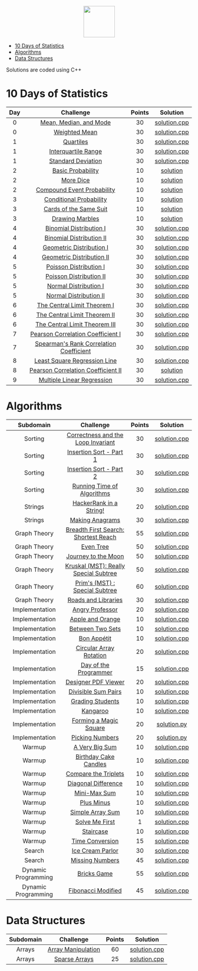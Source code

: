 <p align="center">
    <a href="https://www.hackerrank.com/rshaghoulian">
        <img height=85 src="https://d3keuzeb2crhkn.cloudfront.net/hackerrank/assets/styleguide/logo_wordmark-f5c5eb61ab0a154c3ed9eda24d0b9e31.svg">
    </a>
</p>

* [10 Days of Statistics](#10-days-of-statistics)
* [Algorithms](#algorithms)
* [Data Structures](#data-structures)

Solutions are coded using C++

# 10 Days of Statistics

| Day |                                                          Challenge                                                         | Points |                                                                                          Solution                                                                                         |
|:---:|:--------------------------------------------------------------------------------------------------------------------------:|:------:|:-----------------------------------------------------------------------------------------------------------------------------------------------------------------------------------------:|
|  0  | [Mean, Median, and Mode](https://www.hackerrank.com/challenges/s10-basic-statistics)                                       |   30   | [solution.cpp](https://github.com/KARTHEEKCIC/Hackerrank_solutions/blob/master/10_days_of_stats/Day0/%20Mean%20Median%20Mode/solution.cpp) |
|  0  | [Weighted Mean](https://www.hackerrank.com/challenges/s10-weighted-mean)                                                   |   30   | [solution.cpp](https://github.com/KARTHEEKCIC/Hackerrank_solutions/blob/master/10_days_of_stats/Day0/Weighted%20Mean/solution.cpp)   		 |
|  1  | [Quartiles](https://www.hackerrank.com/challenges/s10-quartiles)                                                           |   30   | [solution.cpp](https://github.com/KARTHEEKCIC/Hackerrank_solutions/blob/master/10_days_of_stats/Day1/Quartile/solution.cpp)       |
|  1  | [Interquartile Range](https://www.hackerrank.com/challenges/s10-interquartile-range)                                       |   30   | [solution.cpp](https://github.com/KARTHEEKCIC/Hackerrank_solutions/blob/master/10_days_of_stats/Day1/Interquartile%20Range/solution.cpp)   |
|  1  | [Standard Deviation](https://www.hackerrank.com/challenges/s10-standard-deviation)                                         |   30   | [solution.cpp](https://github.com/KARTHEEKCIC/Hackerrank_solutions/blob/master/10_days_of_stats/Day1/Standard%20Deviation/solution.cpp)    |
|  2  | [Basic Probability](https://www.hackerrank.com/challenges/s10-mcq-1)                                                       |   10   | [solution](https://github.com/KARTHEEKCIC/Hackerrank_solutions/blob/master/10_days_of_stats/Day2/Basic%20Probability/solution.txt)|
|  2  | [More Dice](https://www.hackerrank.com/challenges/s10-mcq-2)                                                               |   10   | [solution](https://github.com/KARTHEEKCIC/Hackerrank_solutions/blob/master/10_days_of_stats/Day2/More%20Dice/solution.txt)        |
|  2  | [Compound Event Probability](https://www.hackerrank.com/challenges/s10-mcq-3)                                              |   10   | [solution](https://github.com/KARTHEEKCIC/Hackerrank_solutions/blob/master/10_days_of_stats/Day2/Compound%20Event%20Probability/solution.txt)     |
|  3  | [Conditional Probability](https://www.hackerrank.com/challenges/s10-mcq-4)                                                 |   10   | [solution](https://github.com/KARTHEEKCIC/Hackerrank_solutions/blob/master/10_days_of_stats/Day3/Conditional%20Probability/solution.txt)   |
|  3  | [Cards of the Same Suit](https://www.hackerrank.com/challenges/s10-mcq-5)                                                  |   10   | [solution](https://github.com/KARTHEEKCIC/Hackerrank_solutions/blob/master/10_days_of_stats/Day3/Cards%20of%20the%20Same%20Suit/solution.txt)     |
|  3  | [Drawing Marbles](https://www.hackerrank.com/challenges/s10-mcq-6)                                                         |   10   | [solution](https://github.com/KARTHEEKCIC/Hackerrank_solutions/blob/master/10_days_of_stats/Day3/Drawing%20Marbles/solution.txt)|
|  4  | [Binomial Distribution I](https://www.hackerrank.com/challenges/s10-binomial-distribution-1)                               |   30   | [solution.cpp](https://github.com/KARTHEEKCIC/Hackerrank_solutions/blob/master/10_days_of_stats/Day4/%20Binomial%20Distribution%20I/solution.cpp)                     |
|  4  | [Binomial Distribution II](https://www.hackerrank.com/challenges/s10-binomial-distribution-2)                              |   30   | [solution.cpp](https://github.com/KARTHEEKCIC/Hackerrank_solutions/blob/master/10_days_of_stats/Day4/Binomial%20Distribution%20II/solution.cpp)                    |
|  4  | [Geometric Distribution I](https://www.hackerrank.com/challenges/s10-geometric-distribution-1)                             |   30   | [solution.cpp](https://github.com/KARTHEEKCIC/Hackerrank_solutions/blob/master/10_days_of_stats/Day4/Geometric%20Distribution%20I/solution.cpp)                    |
|  4  | [Geometric Distribution II](https://www.hackerrank.com/challenges/s10-geometric-distribution-2)                            |   30   | [solution.cpp](https://github.com/KARTHEEKCIC/Hackerrank_solutions/blob/master/10_days_of_stats/Day4/Geometric%20Distribution%20II/solution.cpp)                   |
|  5  | [Poisson Distribution I](https://www.hackerrank.com/challenges/s10-poisson-distribution-1)                                 |   30   | [solution.cpp](https://github.com/KARTHEEKCIC/Hackerrank_solutions/blob/master/10_days_of_stats/Day5/Poisson%20Distribution%20I/solution.cpp)                      |
|  5  | [Poisson Distribution II](https://www.hackerrank.com/challenges/s10-poisson-distribution-2)                                |   30   | [solution.cpp](https://github.com/KARTHEEKCIC/Hackerrank_solutions/blob/master/10_days_of_stats/Day5/Poisson%20Distribution%20II/solution.cpp)                     |
|  5  | [Normal Distribution I](https://www.hackerrank.com/challenges/s10-normal-distribution-1)                                   |   30   | [solution.cpp](https://github.com/KARTHEEKCIC/Hackerrank_solutions/blob/master/10_days_of_stats/Day5/Normal%20Distribution%20I/solution.cpp)                       |
|  5  | [Normal Distribution II](https://www.hackerrank.com/challenges/s10-normal-distribution-2)                                  |   30   | [solution.cpp](https://github.com/KARTHEEKCIC/Hackerrank_solutions/blob/master/10_days_of_stats/Day5/Normal%20Distribution%20II/solution.cpp)                      |
|  6  | [The Central Limit Theorem I](https://www.hackerrank.com/challenges/s10-the-central-limit-theorem-1)                       |   30   | [solution.cpp](https://github.com/KARTHEEKCIC/Hackerrank_solutions/blob/master/10_days_of_stats/Day6/The%20Central%20Limit%20Theorem%20I/solution.cpp)             |
|  6  | [The Central Limit Theorem II](https://www.hackerrank.com/challenges/s10-the-central-limit-theorem-2)                      |   30   | [solution.cpp](https://github.com/KARTHEEKCIC/Hackerrank_solutions/blob/master/10_days_of_stats/Day6/The%20Central%20Limit%20Theorem%20II/solution.cpp)            |
|  6  | [The Central Limit Theorem III](https://www.hackerrank.com/challenges/s10-the-central-limit-theorem-3)                     |   30   | [solution.cpp](https://github.com/KARTHEEKCIC/Hackerrank_solutions/blob/master/10_days_of_stats/Day6/The%20Central%20Limit%20Theorem%20III/solution.cpp)           |
|  7  | [Pearson Correlation Coefficient I](https://www.hackerrank.com/challenges/s10-pearson-correlation-coefficient)             |   30   | [solution.cpp](https://github.com/KARTHEEKCIC/Hackerrank_solutions/blob/master/10_days_of_stats/Day7/Pearson%20Correlation%20Coefficient%20I/solution.cpp)         |
|  7  | [Spearman's Rank Correlation Coefficient](https://www.hackerrank.com/challenges/s10-spearman-rank-correlation-coefficient) |   30   | [solution.cpp](https://github.com/KARTHEEKCIC/Hackerrank_solutions/blob/master/10_days_of_stats/Day7/Spearman's%20Rank%20Correlation%20Coefficient/solution.cpp) |
|  8  | [Least Square Regression Line](https://www.hackerrank.com/challenges/s10-least-square-regression-line)                     |   30   | [solution.cpp](https://github.com/KARTHEEKCIC/Hackerrank_solutions/blob/master/10_days_of_stats/Day8/Least%20Square%20Regression%20Line/solution.cpp)              |
|  8  | [Pearson Correlation Coefficient II](https://www.hackerrank.com/challenges/s10-mcq-7)                                      |   30   | [solution](https://github.com/KARTHEEKCIC/Hackerrank_solutions/blob/master/10_days_of_stats/Day8/Pearson%20Correlation%20Coefficient%20II/solution.txt)              |
|  9  | [Multiple Linear Regression](https://www.hackerrank.com/challenges/s10-multiple-linear-regression)                         |   30   | [solution.cpp](https://github.com/KARTHEEKCIC/Hackerrank_solutions/blob/master/10_days_of_stats/Day9/Multiple%20Linear%20Regression/solution.cpp)                  |


# Algorithms

|        Subdomain        |                                                              Challenge                                                              | Points |                                                                                  Solution                                                                                 |
|:-----------------------:|:-----------------------------------------------------------------------------------------------------------------------------------:|:------:|:-------------------------------------------------------------------------------------------------------------------------------------------------------------------------:|
|         Sorting         | [Correctness and the Loop Invariant](https://www.hackerrank.com/challenges/correctness-invariant/problem?h_r=internal-search)                                                        |   30   | [solution.cpp](https://github.com/KARTHEEKCIC/Hackerrank_solutions/blob/master/Algorithms/Sorting/Correctness%20and%20Loop%20Invariant/solution.cpp)                          |
|         Sorting         | [Insertion Sort - Part 1](https://www.hackerrank.com/challenges/insertionsort1)                                                     |   30   | [solution.cpp](https://github.com/KARTHEEKCIC/Hackerrank_solutions/blob/master/Algorithms/Sorting/Insertion%20Sort-1/solution.cpp)                        |
|         Sorting         | [Insertion Sort - Part 2](https://www.hackerrank.com/challenges/insertionsort2)                                                     |   30   | [solution.cpp](https://github.com/KARTHEEKCIC/Hackerrank_solutions/blob/master/Algorithms/Sorting/Insertion%20Sort-2/solution.cpp)                        |
|         Sorting         | [Running Time of Algorithms](https://www.hackerrank.com/challenges/runningtime)                                                     |   30   | [solution.cpp](https://github.com/KARTHEEKCIC/Hackerrank_solutions/blob/master/Algorithms/Sorting/Running%20Time%20of%20Algorithms/solution.cpp)                       |
|         Strings         | [HackerRank in a String!](https://www.hackerrank.com/challenges/hackerrank-in-a-string/problem?h_r=internal-search)                                                              |   20   | [solution.cpp](https://github.com/KARTHEEKCIC/Hackerrank_solutions/blob/master/Algorithms/Strings/Hackerrank%20In%20a%20String/solution.cpp)                                       |
|         Strings         | [Making Anagrams](https://www.hackerrank.com/challenges/making-anagrams/problem?h_r=internal-search)                                                              |   30   | [solution.cpp](https://github.com/KARTHEEKCIC/Hackerrank_solutions/blob/master/Algorithms/Strings/Making%20Anagrams/solution.cpp)                                       |
|         Graph Theory         | [Breadth First Search: Shortest Reach](https://www.hackerrank.com/challenges/bfsshortreach/problem?h_r=internal-search)                                                              |   55   | [solution.cpp](https://github.com/KARTHEEKCIC/Hackerrank_solutions/blob/master/Algorithms/Graph%20Theory/Breadth%20First%20Search/solution.cpp)                                       |
|         Graph Theory         | [Even Tree](https://www.hackerrank.com/challenges/even-tree/problem?h_r=internal-search)                                                              |   50   | [solution.cpp](https://github.com/KARTHEEKCIC/Hackerrank_solutions/blob/master/Algorithms/Graph%20Theory/Even%20Tree/solution.cpp)                                       |
|         Graph Theory         | [Journey to the Moon](https://www.hackerrank.com/challenges/journey-to-the-moon/problem?h_r=internal-search)                                                              |   50   | [solution.cpp](https://github.com/KARTHEEKCIC/Hackerrank_solutions/blob/master/Algorithms/Graph%20Theory/Journey%20To%20Moon/solution.cpp)                                       |
|         Graph Theory         | [Kruskal (MST): Really Special Subtree](https://www.hackerrank.com/challenges/kruskalmstrsub/problem?h_r=internal-search)                                                              |   50   | [solution.cpp](https://github.com/KARTHEEKCIC/Hackerrank_solutions/blob/master/Algorithms/Graph%20Theory/Krushkal%20MST/solution.cpp)                                       |
|         Graph Theory         | [Prim's (MST) : Special Subtree](https://www.hackerrank.com/challenges/primsmstsub/problem?h_r=internal-search)                                                              |   60   | [solution.cpp](https://github.com/KARTHEEKCIC/Hackerrank_solutions/blob/master/Algorithms/Graph%20Theory/Prim's%20MST/solution.cpp)                                       |
|         Graph Theory         | [Roads and Libraries](https://www.hackerrank.com/challenges/torque-and-development/problem?h_r=internal-search)                                                              |   30   | [solution.cpp](https://github.com/KARTHEEKCIC/Hackerrank_solutions/blob/master/Algorithms/Graph%20Theory/Roads%20And%20Libraries/solution.cpp)                                       |
|         Implementation         | [Angry Professor](https://www.hackerrank.com/challenges/angry-professor/problem?h_r=internal-search)                                                              |   20   | [solution.cpp](https://github.com/KARTHEEKCIC/Hackerrank_solutions/blob/master/Algorithms/Implementation/Angry%20Professor/solution.cpp)                                       |
|         Implementation         | [Apple and Orange](https://www.hackerrank.com/challenges/apple-and-orange/problem?h_r=internal-search)                                                              |   10   | [solution.cpp](https://github.com/KARTHEEKCIC/Hackerrank_solutions/blob/master/Algorithms/Implementation/Apple%20and%20Orange/solution.cpp)                                       |
|         Implementation         | [Between Two Sets](https://www.hackerrank.com/challenges/between-two-sets/problem?h_r=internal-search)                                                              |   10   | [solution.cpp](https://github.com/KARTHEEKCIC/Hackerrank_solutions/blob/master/Algorithms/Implementation/Between%20Two%20Sets/solution.cpp)                                       |
|         Implementation         | [Bon Appétit](https://www.hackerrank.com/challenges/bon-appetit/problem?h_r=internal-search)                                                              |   10   | [solution.cpp](https://github.com/KARTHEEKCIC/Hackerrank_solutions/blob/master/Algorithms/Implementation/Bon%20App%C3%A9tit/solution.cpp)                                       |
|         Implementation         | [Circular Array Rotation](https://www.hackerrank.com/challenges/circular-array-rotation/problem?h_r=internal-search)                                                              |   20   | [solution.cpp](https://github.com/KARTHEEKCIC/Hackerrank_solutions/blob/master/Algorithms/Implementation/Circular%20Array%20Rotation/solution.cpp)                                       |
|         Implementation         | [Day of the Programmer](https://www.hackerrank.com/challenges/day-of-the-programmer/problem?h_r=internal-search)                                                              |   15   | [solution.cpp](https://github.com/KARTHEEKCIC/Hackerrank_solutions/blob/master/Algorithms/Implementation/Day%20of%20the%20Programmer/solution.cpp)                                       |
|         Implementation         | [Designer PDF Viewer](https://www.hackerrank.com/challenges/designer-pdf-viewer/problem?h_r=internal-search)                                                              |   20   | [solution.cpp](https://github.com/KARTHEEKCIC/Hackerrank_solutions/blob/master/Algorithms/Implementation/Designer%20PDF%20Viewer/solution.cpp)                                       |
|         Implementation         | [Divisible Sum Pairs](https://www.hackerrank.com/challenges/divisible-sum-pairs/problem?h_r=internal-search)                                                              |   10   | [solution.cpp](https://github.com/KARTHEEKCIC/Hackerrank_solutions/blob/master/Algorithms/Implementation/Divisible%20Sum%20Pairs/solution.cpp)                                       |
|         Implementation         | [Grading Students](https://www.hackerrank.com/challenges/grading/problem?h_r=internal-search)                                                              |   10   | [solution.cpp](https://github.com/KARTHEEKCIC/Hackerrank_solutions/blob/master/Algorithms/Implementation/Grading%20Students/solution.cpp)                                       |
|         Implementation         | [Kangaroo](https://www.hackerrank.com/challenges/kangaroo/problem?h_r=internal-search)                                                              |   10   | [solution.cpp](https://github.com/KARTHEEKCIC/Hackerrank_solutions/blob/master/Algorithms/Implementation/Kangaroo/solution.cpp)                                       |
|         Implementation         | [Forming a Magic Square](https://www.hackerrank.com/challenges/magic-square-forming/problem)                                                              |   20   | [solution.py](https://github.com/KARTHEEKCIC/Hackerrank_solutions/blob/master/Algorithms/Implementation/Forming%20a%20Magic%20Square/magic_square.py)
|         Implementation         | [Picking Numbers](https://www.hackerrank.com/challenges/picking-numbers/problem?isFullScreen=false)                                                              |   20   | [solution.py](https://github.com/KARTHEEKCIC/Hackerrank_solutions/blob/master/Algorithms/Implementation/Picking%20Numbers/solution.py)                                       |
|         Warmup         | [A Very Big Sum](https://www.hackerrank.com/challenges/a-very-big-sum/problem?h_r=internal-search)                                                              |   10   | [solution.cpp](https://github.com/KARTHEEKCIC/Hackerrank_solutions/blob/master/Algorithms/Warm%20Up/A%20very%20big%20sum/solution.cpp)                                       |
|         Warmup         | [Birthday Cake Candles](https://www.hackerrank.com/challenges/birthday-cake-candles/problem?h_r=internal-search)                                                              |   10   | [solution.cpp](https://github.com/KARTHEEKCIC/Hackerrank_solutions/blob/master/Algorithms/Warm%20Up/Birthday%20Cake%20Candles/solution.cpp)                                       |
|         Warmup         | [Compare the Triplets](https://www.hackerrank.com/challenges/compare-the-triplets/problem?h_r=internal-search)                                                              |   10   | [solution.cpp](https://github.com/KARTHEEKCIC/Hackerrank_solutions/blob/master/Algorithms/Warm%20Up/Compare%20the%20Triplets/solution.cpp)                                       |
|         Warmup         | [Diagonal Difference](https://www.hackerrank.com/challenges/diagonal-difference/problem?h_r=internal-search)                                                              |   10   | [solution.cpp](https://github.com/KARTHEEKCIC/Hackerrank_solutions/blob/master/Algorithms/Warm%20Up/Diagonal%20Difference/solution.cpp)                                       |
|         Warmup         | [Mini-Max Sum](https://www.hackerrank.com/challenges/mini-max-sum/problem?h_r=internal-search)                                                              |   10   | [solution.cpp](https://github.com/KARTHEEKCIC/Hackerrank_solutions/blob/master/Algorithms/Warm%20Up/Min%20Max%20Sum/solution.cpp)                                       |
|         Warmup         | [Plus Minus](https://www.hackerrank.com/challenges/plus-minus/problem?h_r=internal-search)                                                              |   10   | [solution.cpp](https://github.com/KARTHEEKCIC/Hackerrank_solutions/blob/master/Algorithms/Warm%20Up/Plus%20Minus/solution.cpp)                                       |
|         Warmup         | [Simple Array Sum](https://www.hackerrank.com/challenges/simple-array-sum/problem?h_r=internal-search)                                                              |   10   | [solution.cpp](https://github.com/KARTHEEKCIC/Hackerrank_solutions/blob/master/Algorithms/Warm%20Up/Simple%20Array%20Sum/solution.cpp)                                       |
|         Warmup         | [Solve Me First](https://www.hackerrank.com/challenges/solve-me-first/problem?h_r=internal-search)                                                              |   1   | [solution.cpp](https://github.com/KARTHEEKCIC/Hackerrank_solutions/blob/master/Algorithms/Warm%20Up/Solve%20Me%20First/solution.cpp)                                       |
|         Warmup         | [Staircase](https://www.hackerrank.com/challenges/staircase/problem?h_r=internal-search)                                                              |   10   | [solution.cpp](https://github.com/KARTHEEKCIC/Hackerrank_solutions/blob/master/Algorithms/Warm%20Up/Staircase/solution.cpp)                                       |
|         Warmup         | [Time Conversion](https://www.hackerrank.com/challenges/time-conversion/problem?h_r=internal-search)                                                              |   15   | [solution.cpp](https://github.com/KARTHEEKCIC/Hackerrank_solutions/blob/master/Algorithms/Warm%20Up/Time%20Conversion/solution.cpp)                                       |
|         Search         | [Ice Cream Parlor](https://www.hackerrank.com/challenges/icecream-parlor/problem?h_r=internal-search)                                                              |   30   | [solution.cpp](https://github.com/KARTHEEKCIC/Hackerrank_solutions/blob/master/Algorithms/Search/Ice%20Cream%20Parlour/solution.cpp)                                       |
|         Search         | [Missing Numbers](https://www.hackerrank.com/challenges/missing-numbers/problem?h_r=internal-search)                                                              |   45   | [solution.cpp](https://github.com/KARTHEEKCIC/Hackerrank_solutions/blob/master/Algorithms/Search/Missing%20Numbers/solution.cpp)                                       |
|         Dynamic Programming        | [Bricks Game](https://www.hackerrank.com/challenges/play-game/problem?h_r=internal-search)                                                              |   55   | [solution.cpp](https://github.com/KARTHEEKCIC/Hackerrank_solutions/blob/master/Algorithms/Dynamic%20Programming/Bricks%20Game/solution.cpp)                                       |
|         Dynamic Programming         | [Fibonacci Modified](https://www.hackerrank.com/challenges/fibonacci-modified/problem?h_r=internal-search)                                                              |   45   | [solution.cpp](https://github.com/KARTHEEKCIC/Hackerrank_solutions/blob/master/Algorithms/Dynamic%20Programming/Fibonacci%20Modified/solution.cpp)                                       |

# Data Structures

|    Subdomain    |                                                                        Challenge                                                                       | Points |                                                                                                  Solution                                                                                                  |
|:---------------:|:------------------------------------------------------------------------------------------------------------------------------------------------------:|:------:|:----------------------------------------------------------------------------------------------------------------------------------------------------------------------------------------------------------:|
|      Arrays     | [Array Manipulation](https://www.hackerrank.com/challenges/crush/problem?h_r=internal-search)                                                                                         |   60   | [solution.cpp](https://github.com/KARTHEEKCIC/Hackerrank_solutions/blob/master/Data%20Structures/Arrays/Array%20Manipulation/solution.cpp)                                                                   |
|      Arrays     | [Sparse Arrays](https://www.hackerrank.com/challenges/sparse-arrays)                                                                                   |   25   | [solution.cpp](https://github.com/KARTHEEKCIC/Hackerrank_solutions/blob/master/Data%20Structures/Arrays/Sparse%20Arrays/solution.cpp)                                                                   |

